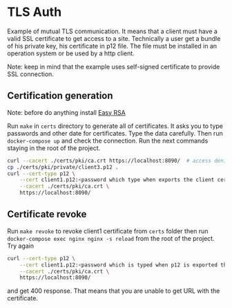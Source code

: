 # TLS Auth

Example of mutual TLS communication. It means that a client must have a valid SSL certificate to
get access to a site. Technically a user get a bundle of his private key, his certificate in p12
file. The file must be installed in an operation system or be used by a http client.

Note: keep in mind that the example uses self-signed certificate to provide SSL connection.

## Certification generation

Note: before do anything install [Easy RSA](https://github.com/OpenVPN/easy-rsa)

Run `make` in `certs` directory to generate all of certificates. It asks you to type passwords and
other date for certificates. Type the data carefully. Then run `docker-compose up` and check the
connection. Run the next commands staying in the root of the project.

```bash
curl --cacert ./certs/pki/ca.crt https://localhost:8090/  # access denied
cp ./certs/pki/private/client3.p12 .
curl --cert-type p12 \
    --cert client1.p12:<password which type when exports the client certificate> \
    --cacert ./certs/pki/ca.crt \
    https://localhost:8090/
```

## Certificate revoke

Run `make revoke` to revoke client1 certificate from `certs` folder then run
`docker-compose exec nginx nginx -s reload` from the root of the project. Try again

```bash
curl --cert-type p12 \
    --cert client1.p12:<password which is typed when p12 is exported the client certificate> \
    --cacert ./certs/pki/ca.crt \
    https://localhost:8090/
```

and get 400 response. That means that you are unable to get URL with the certificate.
